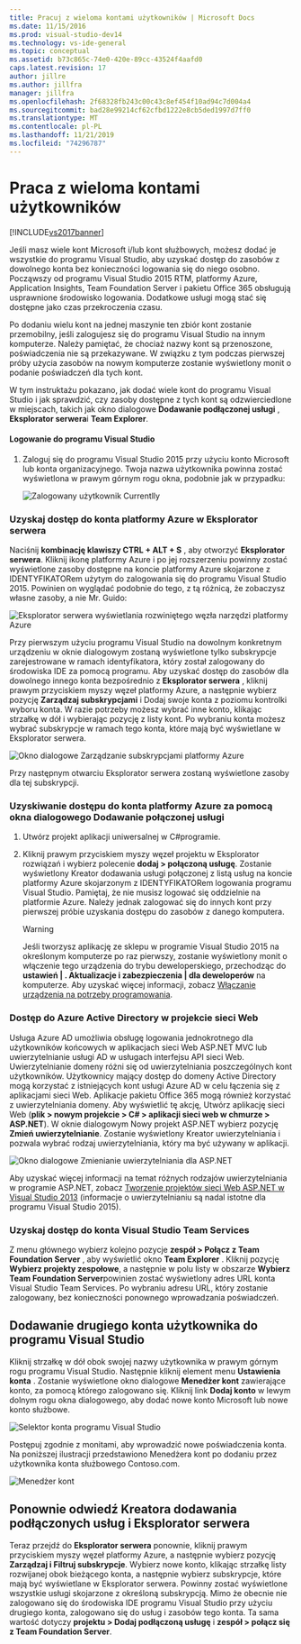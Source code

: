 ```yaml
---
title: Pracuj z wieloma kontami użytkowników | Microsoft Docs
ms.date: 11/15/2016
ms.prod: visual-studio-dev14
ms.technology: vs-ide-general
ms.topic: conceptual
ms.assetid: b73c865c-74e0-420e-89cc-43524f4aafd0
caps.latest.revision: 17
author: jillre
ms.author: jillfra
manager: jillfra
ms.openlocfilehash: 2f68328fb243c00c43c8ef454f10ad94c7d004a4
ms.sourcegitcommit: bad28e99214cf62cfbd1222e8cb5ded1997d7ff0
ms.translationtype: MT
ms.contentlocale: pl-PL
ms.lasthandoff: 11/21/2019
ms.locfileid: "74296787"
---
```

# <a name="work-with-multiple-user-accounts"></a>Praca z wieloma kontami użytkowników
[!INCLUDE[vs2017banner](../includes/vs2017banner.md)]

Jeśli masz wiele kont Microsoft i/lub kont służbowych, możesz dodać je wszystkie do programu Visual Studio, aby uzyskać dostęp do zasobów z dowolnego konta bez konieczności logowania się do niego osobno. Począwszy od programu Visual Studio 2015 RTM, platformy Azure, Application Insights, Team Foundation Server i pakietu Office 365 obsługują usprawnione środowisko logowania. Dodatkowe usługi mogą stać się dostępne jako czas przekroczenia czasu.

 Po dodaniu wielu kont na jednej maszynie ten zbiór kont zostanie przemobilny, jeśli zalogujesz się do programu Visual Studio na innym komputerze. Należy pamiętać, że chociaż nazwy kont są przenoszone, poświadczenia nie są przekazywane. W związku z tym podczas pierwszej próby użycia zasobów na nowym komputerze zostanie wyświetlony monit o podanie poświadczeń dla tych kont.

 W tym instruktażu pokazano, jak dodać wiele kont do programu Visual Studio i jak sprawdzić, czy zasoby dostępne z tych kont są odzwierciedlone w miejscach, takich jak okno dialogowe **Dodawanie podłączonej usługi** , **Eksplorator serwera**i **Team Explorer**.

#### <a name="sign-in-to-visual-studio"></a>Logowanie do programu Visual Studio

1. Zaloguj się do programu Visual Studio 2015 przy użyciu konto Microsoft lub konta organizacyjnego. Twoja nazwa użytkownika powinna zostać wyświetlona w prawym górnym rogu okna, podobnie jak w przypadku:

     ![Zalogowany użytkownik Currentlly](../ide/media/vs2015-username.png "VS2015_UserName")

### <a name="access-your-azure-account-in-server-explorer"></a>Uzyskaj dostęp do konta platformy Azure w Eksplorator serwera
 Naciśnij **kombinację klawiszy CTRL + ALT + S** , aby otworzyć **Eksplorator serwera**. Kliknij ikonę platformy Azure i po jej rozszerzeniu powinny zostać wyświetlone zasoby dostępne na koncie platformy Azure skojarzone z IDENTYFIKATORem użytym do zalogowania się do programu Visual Studio 2015. Powinien on wyglądać podobnie do tego, z tą różnicą, że zobaczysz własne zasoby, a nie Mr. Guido:

 ![Eksplorator serwera wyświetlania rozwiniętego węzła narzędzi platformy Azure](../ide/media/vs2015-serverexplorer.png "VS2015_ServerExplorer")

 Przy pierwszym użyciu programu Visual Studio na dowolnym konkretnym urządzeniu w oknie dialogowym zostaną wyświetlone tylko subskrypcje zarejestrowane w ramach identyfikatora, który został zalogowany do środowiska IDE za pomocą programu. Aby uzyskać dostęp do zasobów dla dowolnego innego konta bezpośrednio z **Eksplorator serwera** , kliknij prawym przyciskiem myszy węzeł platformy Azure, a następnie wybierz pozycję **Zarządzaj subskrypcjami** i Dodaj swoje konta z poziomu kontrolki wyboru konta. W razie potrzeby możesz wybrać inne konto, klikając strzałkę w dół i wybierając pozycję z listy kont. Po wybraniu konta możesz wybrać subskrypcje w ramach tego konta, które mają być wyświetlane w Eksplorator serwera.

 ![Okno dialogowe Zarządzanie subskrypcjami platformy Azure](../ide/media/vs2015-manage-subs.png "vs2015_manage_subs")

 Przy następnym otwarciu Eksplorator serwera zostaną wyświetlone zasoby dla tej subskrypcji.

### <a name="access-your-azure-account-via-add-connected-service-dialog"></a>Uzyskiwanie dostępu do konta platformy Azure za pomocą okna dialogowego Dodawanie połączonej usługi

1. Utwórz projekt aplikacji uniwersalnej w C#programie.

2. Kliknij prawym przyciskiem myszy węzeł projektu w Eksplorator rozwiązań i wybierz polecenie **dodaj > połączoną usługę**. Zostanie wyświetlony Kreator dodawania usługi połączonej z listą usług na koncie platformy Azure skojarzonym z IDENTYFIKATORem logowania programu Visual Studio. Pamiętaj, że nie musisz logować się oddzielnie na platformie Azure. Należy jednak zalogować się do innych kont przy pierwszej próbie uzyskania dostępu do zasobów z danego komputera.

    > [!WARNING]
    > Jeśli tworzysz aplikację ze sklepu w programie Visual Studio 2015 na określonym komputerze po raz pierwszy, zostanie wyświetlony monit o włączenie tego urządzenia do trybu deweloperskiego, przechodząc do **ustawień &#124; . Aktualizacje i zabezpieczenia &#124; dla deweloperów** na komputerze. Aby uzyskać więcej informacji, zobacz [Włączanie urządzenia na potrzeby programowania](https://msdn.microsoft.com/library/windows/apps/dn706236.aspx).

### <a name="access_azure"></a>Dostęp do Azure Active Directory w projekcie sieci Web
 Usługa Azure AD umożliwia obsługę logowania jednokrotnego dla użytkowników końcowych w aplikacjach sieci Web ASP.NET MVC lub uwierzytelnianie usługi AD w usługach interfejsu API sieci Web. Uwierzytelnianie domeny różni się od uwierzytelniania poszczególnych kont użytkowników. Użytkownicy mający dostęp do domeny Active Directory mogą korzystać z istniejących kont usługi Azure AD w celu łączenia się z aplikacjami sieci Web. Aplikacje pakietu Office 365 mogą również korzystać z uwierzytelniania domeny. Aby wyświetlić tę akcję, Utwórz aplikację sieci Web (**plik > nowym projekcie > C# > aplikacji sieci web w chmurze > ASP.NET**). W oknie dialogowym Nowy projekt ASP.NET wybierz pozycję **Zmień uwierzytelnianie**. Zostanie wyświetlony Kreator uwierzytelniania i pozwala wybrać rodzaj uwierzytelniania, który ma być używany w aplikacji.

 ![Okno dialogowe Zmienianie uwierzytelniania dla ASP.NET](../ide/media/vs2015-change-authentication.png "VS2015_change_authentication")

 Aby uzyskać więcej informacji na temat różnych rodzajów uwierzytelniania w programie ASP.NET, zobacz [Tworzenie projektów sieci Web ASP.NET w Visual Studio 2013](https://docs.microsoft.com/aspnet/visual-studio/overview/2013/creating-web-projects-in-visual-studio#orgauth) (informacje o uwierzytelnianiu są nadal istotne dla programu Visual Studio 2015).

### <a name="access-your-visual-studio-team-services-account"></a>Uzyskaj dostęp do konta Visual Studio Team Services
 Z menu głównego wybierz kolejno pozycje **zespół > Połącz z Team Foundation Server** , aby wyświetlić okno **Team Explorer** . Kliknij pozycję **Wybierz projekty zespołowe**, a następnie w polu listy w obszarze **Wybierz Team Foundation Server**powinien zostać wyświetlony adres URL konta Visual Studio Team Services. Po wybraniu adresu URL, który zostanie zalogowany, bez konieczności ponownego wprowadzania poświadczeń.

## <a name="add-a-second-user-account-to-visual-studio"></a>Dodawanie drugiego konta użytkownika do programu Visual Studio
 Kliknij strzałkę w dół obok swojej nazwy użytkownika w prawym górnym rogu programu Visual Studio. Następnie kliknij element menu **Ustawienia konta** . Zostanie wyświetlone okno dialogowe **Menedżer kont** zawierające konto, za pomocą którego zalogowano się. Kliknij link **Dodaj konto** w lewym dolnym rogu okna dialogowego, aby dodać nowe konto Microsoft lub nowe konto służbowe.

 ![Selektor konta programu Visual Studio](../ide/media/vs2015-acct-picker.png "VS2015_acct_picker")

 Postępuj zgodnie z monitami, aby wprowadzić nowe poświadczenia konta. Na poniższej ilustracji przedstawiono Menedżera kont po dodaniu przez użytkownika konta służbowego Contoso.com.

 ![Menedżer kont](../ide/media/vs2015-accountmanager.gif "VS2015_AccountManager")

## <a name="revisit-the-add-connected-services-wizard-and-server-explorer"></a>Ponownie odwiedź Kreatora dodawania podłączonych usług i Eksplorator serwera
 Teraz przejdź do **Eksplorator serwera** ponownie, kliknij prawym przyciskiem myszy węzeł platformy Azure, a następnie wybierz pozycję **Zarządzaj i Filtruj subskrypcje**. Wybierz nowe konto, klikając strzałkę listy rozwijanej obok bieżącego konta, a następnie wybierz subskrypcje, które mają być wyświetlane w Eksplorator serwera. Powinny zostać wyświetlone wszystkie usługi skojarzone z określoną subskrypcją. Mimo że obecnie nie zalogowano się do środowiska IDE programu Visual Studio przy użyciu drugiego konta, zalogowano się do usług i zasobów tego konta. Ta sama wartość dotyczy **projektu > Dodaj podłączoną usługę** i **zespół > połącz się z Team Foundation Server**.
